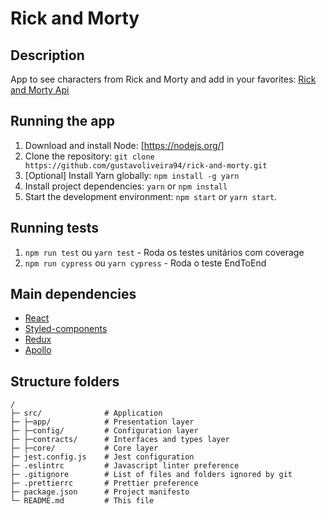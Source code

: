 # Rick and Morty

## Description

App to see characters from Rick and Morty and add in your favorites: [Rick and Morty Api]([https://pokeapi.co/](https://rickandmortyapi.com/graphql))

## Running the app

1. Download and install Node: [https://nodejs.org/]
2. Clone the repository: `git clone https://github.com/gustavoliveira94/rick-and-morty.git`
3. \[Optional\] Install Yarn globally: `npm install -g yarn`
4. Install project dependencies: `yarn` or `npm install`
5. Start the development environment: `npm start` or `yarn start`.

## Running tests

1. `npm run test` ou `yarn test` - Roda os testes unitários com coverage
2. `npm run cypress` ou `yarn cypress` - Roda o teste EndToEnd

## Main dependencies

- [React](https://reactjs.org/)
- [Styled-components](https://styled-components.com/)
- [Redux](https://redux-toolkit.js.org/tutorials/typescript)
- [Apollo]([https://redux-toolkit.js.org/tutorials/typescript](https://www.apollographql.com/docs/react/))

## Structure folders

```
/
├─ src/              # Application
├─ ├─app/            # Presentation layer
├─ ├─config/         # Configuration layer
├─ ├─contracts/      # Interfaces and types layer
├─ ├─core/           # Core layer
├─ jest.config.js    # Jest configuration
├─ .eslintrc         # Javascript linter preference
├─ .gitignore        # List of files and folders ignored by git
├─ .prettierrc       # Prettier preference
├─ package.json      # Project manifesto
└─ README.md         # This file
```
